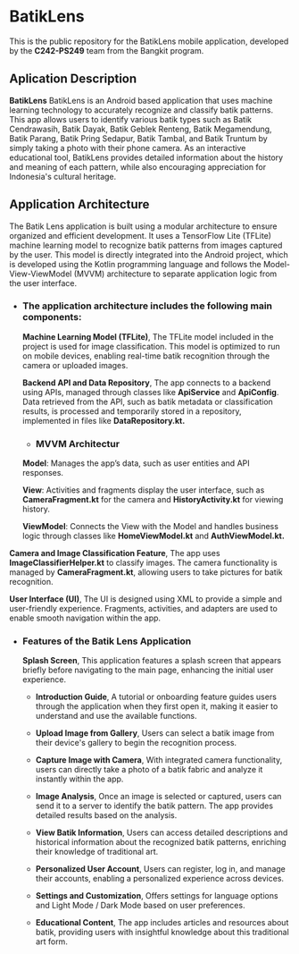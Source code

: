 # BatikLens

This is the public repository for the BatikLens mobile application, developed by the **C242-PS249** team from the Bangkit program.<br>

## Aplication Description
**BatikLens** BatikLens is an Android based application that uses machine learning technology to accurately recognize and classify batik patterns. This app allows users to identify various batik types such as Batik Cendrawasih, Batik Dayak, Batik Geblek Renteng, Batik Megamendung, Batik Parang, Batik Pring Sedapur, Batik Tambal, and Batik Truntum by simply taking a photo with their phone camera. As an interactive educational tool, BatikLens provides detailed information about the history and meaning of each pattern, while also encouraging appreciation for Indonesia's cultural heritage.

## Application Architecture
The Batik Lens application is built using a modular architecture to ensure organized and efficient development. It uses a TensorFlow Lite (TFLite) machine learning model to recognize batik patterns from images captured by the user. This model is directly integrated into the Android project, which is developed using the Kotlin programming language and follows the Model-View-ViewModel (MVVM) architecture to separate application logic from the user interface.

- ### The application architecture includes the following main components:
  **Machine Learning Model (TFLite)**, The TFLite model included in the project is used for image classification. This model is optimized to run on mobile devices, enabling real-time batik recognition through the camera or uploaded images.

  **Backend API and Data Repository**, The app connects to a backend using APIs, managed through classes like **ApiService** and **ApiConfig**. Data retrieved from the API, such as batik metadata or classification results, is processed and temporarily stored in a repository, implemented in files like **DataRepository.kt.**

    - ### MVVM Architectur
  **Model**: Manages the app’s data, such as user entities and API responses.

  **View**: Activities and fragments display the user interface, such as **CameraFragment.kt** for the camera and **HistoryActivity.kt** for viewing history.

  **ViewModel**: Connects the View with the Model and handles business logic through classes like **HomeViewModel.kt** and **AuthViewModel.kt.**


**Camera and Image Classification Feature**, The app uses **ImageClassifierHelper.kt** to classify images. The camera functionality is managed by **CameraFragment.kt**, allowing users to take pictures for batik recognition.

**User Interface (UI)**, The UI is designed using XML to provide a simple and user-friendly experience. Fragments, activities, and adapters are used to enable smooth navigation within the app.


- ### Features of the Batik Lens Application

  **Splash Screen**, This application features a splash screen that appears briefly before navigating to the main page, enhancing the initial user experience.

    * **Introduction Guide**, A tutorial or onboarding feature guides users through the application when they first open it, making it easier to understand and use the available functions.

    * **Upload Image from Gallery**, Users can select a batik image from their device's gallery to begin the recognition process.

    * **Capture Image with Camera**, With integrated camera functionality, users can directly take a photo of a batik fabric and analyze it instantly within the app.

    * **Image Analysis**, Once an image is selected or captured, users can send it to a server to identify the batik pattern. The app provides detailed results based on the analysis.

    * **View Batik Information**, Users can access detailed descriptions and historical information about the recognized batik patterns, enriching their knowledge of traditional art.

    * **Personalized User Account**, Users can register, log in, and manage their accounts, enabling a personalized experience across devices.

    * **Settings and Customization**, Offers settings for language options and Light Mode / Dark Mode based on user preferences.

    * **Educational Content**, The app includes articles and resources about batik, providing users with insightful knowledge about this traditional art form.